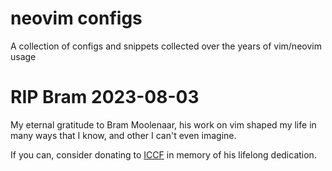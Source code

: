neovim configs
==============

A collection of configs and snippets collected over the years of vim/neovim usage

# RIP Bram 2023-08-03

My eternal gratitude to Bram Moolenaar, his work on vim shaped my life in many ways that I know, and other I can't even imagine.

If you can, consider donating to [ICCF](https://iccf.nl/news.html) in memory of his lifelong dedication.
